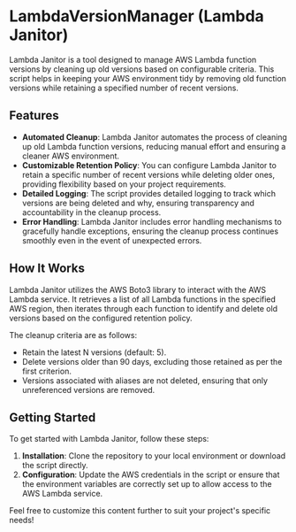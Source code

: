 # LambdaVersionManager (Lambda Janitor)

Lambda Janitor is a tool designed to manage AWS Lambda function versions by cleaning up old versions based on configurable criteria. This script helps in keeping your AWS environment tidy by removing old function versions while retaining a specified number of recent versions.

## Features
- **Automated Cleanup**: Lambda Janitor automates the process of cleaning up old Lambda function versions, reducing manual effort and ensuring a cleaner AWS environment.
- **Customizable Retention Policy**: You can configure Lambda Janitor to retain a specific number of recent versions while deleting older ones, providing flexibility based on your project requirements.
- **Detailed Logging**: The script provides detailed logging to track which versions are being deleted and why, ensuring transparency and accountability in the cleanup process.
- **Error Handling**: Lambda Janitor includes error handling mechanisms to gracefully handle exceptions, ensuring the cleanup process continues smoothly even in the event of unexpected errors.

## How It Works
Lambda Janitor utilizes the AWS Boto3 library to interact with the AWS Lambda service. It retrieves a list of all Lambda functions in the specified AWS region, then iterates through each function to identify and delete old versions based on the configured retention policy.

The cleanup criteria are as follows:
- Retain the latest N versions (default: 5).
- Delete versions older than 90 days, excluding those retained as per the first criterion.
- Versions associated with aliases are not deleted, ensuring that only unreferenced versions are removed.

## Getting Started
To get started with Lambda Janitor, follow these steps:

1. **Installation**: Clone the repository to your local environment or download the script directly.
2. **Configuration**: Update the AWS credentials in the script or ensure that the environment variables are correctly set up to allow access to the AWS Lambda service.

Feel free to customize this content further to suit your project's specific needs!
